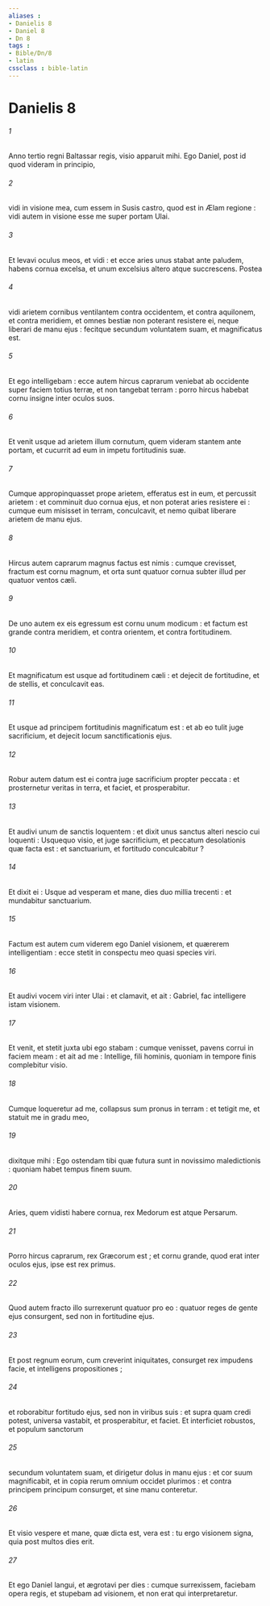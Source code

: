 ```yaml
---
aliases : 
- Danielis 8
- Daniel 8
- Dn 8
tags : 
- Bible/Dn/8
- latin
cssclass : bible-latin
---
```


# Danielis 8

###### 1
Anno tertio regni Baltassar regis, visio apparuit mihi. Ego Daniel, post id quod videram in principio,
###### 2
vidi in visione mea, cum essem in Susis castro, quod est in Ælam regione : vidi autem in visione esse me super portam Ulai.
###### 3
Et levavi oculus meos, et vidi : et ecce aries unus stabat ante paludem, habens cornua excelsa, et unum excelsius altero atque succrescens. Postea
###### 4
vidi arietem cornibus ventilantem contra occidentem, et contra aquilonem, et contra meridiem, et omnes bestiæ non poterant resistere ei, neque liberari de manu ejus : fecitque secundum voluntatem suam, et magnificatus est.
###### 5
Et ego intelligebam : ecce autem hircus caprarum veniebat ab occidente super faciem totius terræ, et non tangebat terram : porro hircus habebat cornu insigne inter oculos suos.
###### 6
Et venit usque ad arietem illum cornutum, quem videram stantem ante portam, et cucurrit ad eum in impetu fortitudinis suæ.
###### 7
Cumque appropinquasset prope arietem, efferatus est in eum, et percussit arietem : et comminuit duo cornua ejus, et non poterat aries resistere ei : cumque eum misisset in terram, conculcavit, et nemo quibat liberare arietem de manu ejus.
###### 8
Hircus autem caprarum magnus factus est nimis : cumque crevisset, fractum est cornu magnum, et orta sunt quatuor cornua subter illud per quatuor ventos cæli.
###### 9
De uno autem ex eis egressum est cornu unum modicum : et factum est grande contra meridiem, et contra orientem, et contra fortitudinem.
###### 10
Et magnificatum est usque ad fortitudinem cæli : et dejecit de fortitudine, et de stellis, et conculcavit eas.
###### 11
Et usque ad principem fortitudinis magnificatum est : et ab eo tulit juge sacrificium, et dejecit locum sanctificationis ejus.
###### 12
Robur autem datum est ei contra juge sacrificium propter peccata : et prosternetur veritas in terra, et faciet, et prosperabitur.
###### 13
Et audivi unum de sanctis loquentem : et dixit unus sanctus alteri nescio cui loquenti : Usquequo visio, et juge sacrificium, et peccatum desolationis quæ facta est : et sanctuarium, et fortitudo conculcabitur ?
###### 14
Et dixit ei : Usque ad vesperam et mane, dies duo millia trecenti : et mundabitur sanctuarium.
###### 15
Factum est autem cum viderem ego Daniel visionem, et quærerem intelligentiam : ecce stetit in conspectu meo quasi species viri.
###### 16
Et audivi vocem viri inter Ulai : et clamavit, et ait : Gabriel, fac intelligere istam visionem.
###### 17
Et venit, et stetit juxta ubi ego stabam : cumque venisset, pavens corrui in faciem meam : et ait ad me : Intellige, fili hominis, quoniam in tempore finis complebitur visio.
###### 18
Cumque loqueretur ad me, collapsus sum pronus in terram : et tetigit me, et statuit me in gradu meo,
###### 19
dixitque mihi : Ego ostendam tibi quæ futura sunt in novissimo maledictionis : quoniam habet tempus finem suum.
###### 20
Aries, quem vidisti habere cornua, rex Medorum est atque Persarum.
###### 21
Porro hircus caprarum, rex Græcorum est ; et cornu grande, quod erat inter oculos ejus, ipse est rex primus.
###### 22
Quod autem fracto illo surrexerunt quatuor pro eo : quatuor reges de gente ejus consurgent, sed non in fortitudine ejus.
###### 23
Et post regnum eorum, cum creverint iniquitates, consurget rex impudens facie, et intelligens propositiones ;
###### 24
et roborabitur fortitudo ejus, sed non in viribus suis : et supra quam credi potest, universa vastabit, et prosperabitur, et faciet. Et interficiet robustos, et populum sanctorum
###### 25
secundum voluntatem suam, et dirigetur dolus in manu ejus : et cor suum magnificabit, et in copia rerum omnium occidet plurimos : et contra principem principum consurget, et sine manu conteretur.
###### 26
Et visio vespere et mane, quæ dicta est, vera est : tu ergo visionem signa, quia post multos dies erit.
###### 27
Et ego Daniel langui, et ægrotavi per dies : cumque surrexissem, faciebam opera regis, et stupebam ad visionem, et non erat qui interpretaretur.
